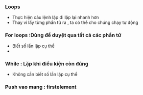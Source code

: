 ### Loops
- Thực hiện câu lệnh lặp đi lặp lại nhanh hơn 
- Thay vì lấy từng phần tử ra , ta có thể cho chúng chạy tự động
### For loops :Dùng để duyệt qua tất cả các phần tử
-    Biết số lần lặp cụ thể
-   
### While  : Lặp khi điều kiện còn đúng
-    Không cần biết số lần lặp cụ thể
### Push vao mang : firstelement